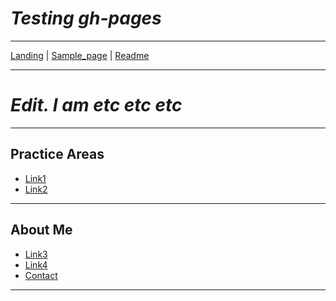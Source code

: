 # <i>Testing gh-pages</i>
---
[Landing](index.md) | [Sample_page](sample_page.md) | [Readme](README.md)

---
# <i>Edit. I am etc etc etc</i>
---

## Practice Areas
- [ Link1 ](#link1)<br>
- [ Link2 ](#link2)<br>

---

## About Me
- [ Link3 ](#link3)<br>
- [ Link4 ](#link4)<br>
- [ Contact ](#contact)<br>

---
